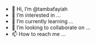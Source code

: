 - 👋 Hi, I’m @tambafayiah
- 👀 I’m interested in ...
- 🌱 I’m currently learning ...
- 💞️ I’m looking to collaborate on ...
- 📫 How to reach me ...

<!---
tambafayiah/tambafayiah is a ✨ special ✨ repository because its `README.md` (this file) appears on your GitHub profile.
You can click the Preview link to take a look at your changes.
--->
